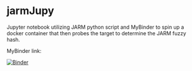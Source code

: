 # jarmJupy
Jupyter notebook utilizing JARM python script and MyBinder to spin up a docker container that then probes the target to determine the JARM fuzzy hash.


MyBinder link:

[![Binder](https://mybinder.org/badge_logo.svg)](https://mybinder.org/v2/gh/beerMT/jarmJupy/main)
